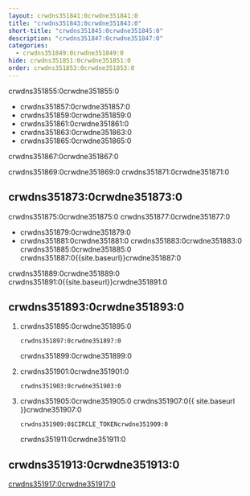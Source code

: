 ```yaml
---
layout: crwdns351841:0crwdne351841:0
title: "crwdns351843:0crwdne351843:0"
short-title: "crwdns351845:0crwdne351845:0"
description: "crwdns351847:0crwdne351847:0"
categories:
  - crwdns351849:0crwdne351849:0
hide: crwdns351851:0crwdne351851:0
order: crwdns351853:0crwdne351853:0
---
```


crwdns351855:0crwdne351855:0
* crwdns351857:0crwdne351857:0
* crwdns351859:0crwdne351859:0
* crwdns351861:0crwdne351861:0
* crwdns351863:0crwdne351863:0
* crwdns351865:0crwdne351865:0

crwdns351867:0crwdne351867:0

crwdns351869:0crwdne351869:0 crwdns351871:0crwdne351871:0

## crwdns351873:0crwdne351873:0
crwdns351875:0crwdne351875:0 crwdns351877:0crwdne351877:0

* crwdns351879:0crwdne351879:0
* crwdns351881:0crwdne351881:0 crwdns351883:0crwdne351883:0 crwdns351885:0crwdne351885:0 crwdns351887:0{{site.baseurl}}crwdne351887:0

crwdns351889:0crwdne351889:0 crwdns351891:0{{site.baseurl}}crwdne351891:0

## crwdns351893:0crwdne351893:0

1. crwdns351895:0crwdne351895:0

     `crwdns351897:0crwdne351897:0`

     crwdns351899:0crwdne351899:0

2. crwdns351901:0crwdne351901:0

     `crwdns351903:0crwdne351903:0`

3. crwdns351905:0crwdne351905:0 crwdns351907:0{{ site.baseurl }}crwdne351907:0

     ``` Shell
     crwdns351909:0$CIRCLE_TOKENcrwdne351909:0
     ```
      crwdns351911:0crwdne351911:0

## crwdns351913:0crwdne351913:0

 [crwdns351917:0crwdne351917:0](crwdns351915:0{{site.baseurl}}crwdne351915:0)


